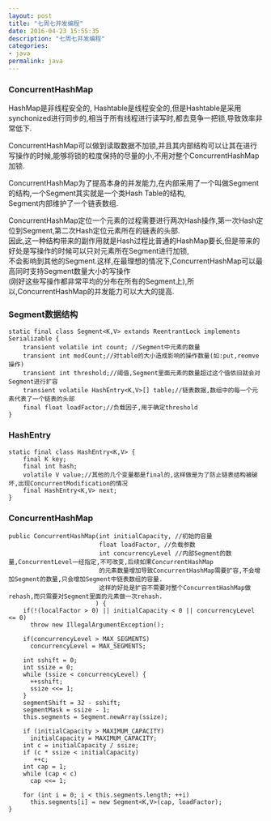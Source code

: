 ```yaml
---
layout: post
title: "七周七并发编程"
date: 2016-04-23 15:55:35
description: "七周七并发编程"
categories:
- java
permalink: java
---  
```


### ConcurrentHashMap  
HashMap是非线程安全的,
Hashtable是线程安全的,但是Hashtable是采用synchonized进行同步的,相当于所有线程进行读写时,都去竞争一把锁,导致效率非常低下.  

ConcurrentHashMap可以做到读取数据不加锁,并且其内部结构可以让其在进行写操作的时候,能够将锁的粒度保持的尽量的小,不用对整个ConcurrentHashMap加锁.  

ConcurrentHashMap为了提高本身的并发能力,在内部采用了一个叫做Segment的结构,一个Segment其实就是一个类Hash Table的结构,  
Segment内部维护了一个链表数组.

ConcurrentHashMap定位一个元素的过程需要进行两次Hash操作,第一次Hash定位到Segment,第二次Hash定位元素所在的链表的头部.  
因此,这一种结构带来的副作用就是Hash过程比普通的HashMap要长,但是带来的好处是写操作的时候可以只对元素所在Segment进行加锁,  
不会影响到其他的Segment.这样,在最理想的情况下,ConcurrentHashMap可以最高同时支持Segment数量大小的写操作  
(刚好这些写操作都非常平均的分布在所有的Segment上),所以,ConcurrentHashMap的并发能力可以大大的提高.

### Segment数据结构  
```vim
static final class Segment<K,V> extands ReentrantLock implements Serializable {
    transient volatile int count; //Segment中元素的数量
    transient int modCount;//对table的大小造成影响的操作数量(如:put,reomve操作)
    transient int threshold;//阈值,Segment里面元素的数量超过这个值依旧就会对Segment进行扩容
    transient volatile HashEntry<K,V>[] table;//链表数据,数组中的每一个元素代表了一个链表的头部
    final float loadFactor;//负载因子,用于确定threshold
}
```

### HashEntry  
```vim
static final class HashEntry<K,V> {
    final K key;
    final int hash;
    volatile V value;//其他的几个变量都是final的,这样做是为了防止链表结构被破坏,出现ConcurrentModification的情况
    final HashEntry<K,V> next;
}
```

### ConcurrentHashMap  
```vim
public ConcurrentHashMap(int initialCapacity, //初始的容量
                         float loadFactor, //负载参数
                         int concurrencyLevel //内部Segment的数量,ConcurrentLevel一经指定,不可改变,后续如果ConcurrentHashMap
                         的元素数量增加导致ConcurrentHashMap需要扩容,不会增加Segment的数量,只会增加Segment中链表数组的容量.
                         这样的好处是扩容不需要对整个ConcurrentHashMap做rehash,而只需要对Segment里面的元素做一次rehash.
                        ) {
    if(!(localFactor > 0) || initialCapacity < 0 || concurrencyLevel <= 0)
      throw new IllegalArgumentException();
      
    if(concurrencyLevel > MAX_SEGMENTS)
      concurrencyLevel = MAX_SEGMENTS;
    
    int sshift = 0;
    int ssize = 0;
    while (ssize < concurrencyLevel) {
      ++sshift;
      ssize <<= 1;
    }
    segmentShift = 32 - sshift;
    segmentMask = ssize - 1;
    this.segments = Segment.newArray(ssize);
    
    if (initialCapacity > MAXIMUM_CAPACITY)
      initialCapacity = MAXIMUM_CAPACITY;
    int c = initialCapacity / ssize;
    if (c * ssize < initialCapacity)
       ++c;
    int cap = 1;
    while (cap < c)
      cap <<= 1;
    
    for (int i = 0; i < this.segments.length; ++i)
      this.segments[i] = new Segment<K,V>(cap, loadFactor);
}
```
